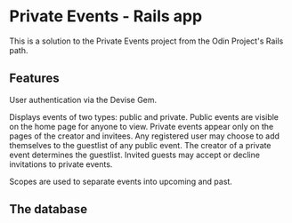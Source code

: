 # Private Events - Rails app

This is a solution to the Private Events project from the Odin Project's Rails path. 

## Features

User authentication via the Devise Gem. 

Displays events of two types: public and private. Public events are visible on the home page for anyone to view. Private events appear only on the pages of the creator and invitees. Any registered user may choose to add themselves to the guestlist of any public event. The creator of a private event determines the guestlist. Invited guests may accept or decline invitations to private events. 

Scopes are used to separate events into upcoming and past. 

## The database

